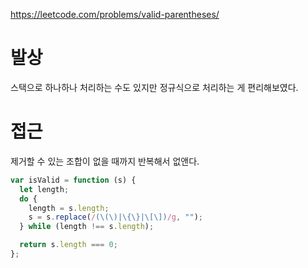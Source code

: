 https://leetcode.com/problems/valid-parentheses/

# 발상

스택으로 하나하나 처리하는 수도 있지만 정규식으로 처리하는 게 편리해보였다.

# 접근

제거할 수 있는 조합이 없을 때까지 반복해서 없앤다.

```js
var isValid = function (s) {
  let length;
  do {
    length = s.length;
    s = s.replace(/(\(\)|\{\}|\[\])/g, "");
  } while (length !== s.length);

  return s.length === 0;
};
```
